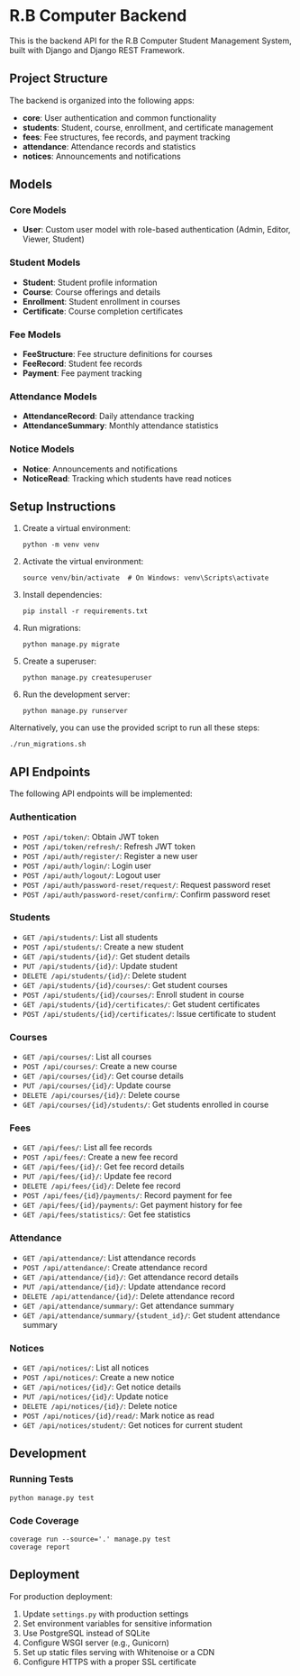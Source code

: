 # R.B Computer Backend

This is the backend API for the R.B Computer Student Management System, built with Django and Django REST Framework.

## Project Structure

The backend is organized into the following apps:

- **core**: User authentication and common functionality
- **students**: Student, course, enrollment, and certificate management
- **fees**: Fee structures, fee records, and payment tracking
- **attendance**: Attendance records and statistics
- **notices**: Announcements and notifications

## Models

### Core Models
- **User**: Custom user model with role-based authentication (Admin, Editor, Viewer, Student)

### Student Models
- **Student**: Student profile information
- **Course**: Course offerings and details
- **Enrollment**: Student enrollment in courses
- **Certificate**: Course completion certificates

### Fee Models
- **FeeStructure**: Fee structure definitions for courses
- **FeeRecord**: Student fee records
- **Payment**: Fee payment tracking

### Attendance Models
- **AttendanceRecord**: Daily attendance tracking
- **AttendanceSummary**: Monthly attendance statistics

### Notice Models
- **Notice**: Announcements and notifications
- **NoticeRead**: Tracking which students have read notices

## Setup Instructions

1. Create a virtual environment:
   ```
   python -m venv venv
   ```

2. Activate the virtual environment:
   ```
   source venv/bin/activate  # On Windows: venv\Scripts\activate
   ```

3. Install dependencies:
   ```
   pip install -r requirements.txt
   ```

4. Run migrations:
   ```
   python manage.py migrate
   ```

5. Create a superuser:
   ```
   python manage.py createsuperuser
   ```

6. Run the development server:
   ```
   python manage.py runserver
   ```

Alternatively, you can use the provided script to run all these steps:
```
./run_migrations.sh
```

## API Endpoints

The following API endpoints will be implemented:

### Authentication
- `POST /api/token/`: Obtain JWT token
- `POST /api/token/refresh/`: Refresh JWT token
- `POST /api/auth/register/`: Register a new user
- `POST /api/auth/login/`: Login user
- `POST /api/auth/logout/`: Logout user
- `POST /api/auth/password-reset/request/`: Request password reset
- `POST /api/auth/password-reset/confirm/`: Confirm password reset

### Students
- `GET /api/students/`: List all students
- `POST /api/students/`: Create a new student
- `GET /api/students/{id}/`: Get student details
- `PUT /api/students/{id}/`: Update student
- `DELETE /api/students/{id}/`: Delete student
- `GET /api/students/{id}/courses/`: Get student courses
- `POST /api/students/{id}/courses/`: Enroll student in course
- `GET /api/students/{id}/certificates/`: Get student certificates
- `POST /api/students/{id}/certificates/`: Issue certificate to student

### Courses
- `GET /api/courses/`: List all courses
- `POST /api/courses/`: Create a new course
- `GET /api/courses/{id}/`: Get course details
- `PUT /api/courses/{id}/`: Update course
- `DELETE /api/courses/{id}/`: Delete course
- `GET /api/courses/{id}/students/`: Get students enrolled in course

### Fees
- `GET /api/fees/`: List all fee records
- `POST /api/fees/`: Create a new fee record
- `GET /api/fees/{id}/`: Get fee record details
- `PUT /api/fees/{id}/`: Update fee record
- `DELETE /api/fees/{id}/`: Delete fee record
- `POST /api/fees/{id}/payments/`: Record payment for fee
- `GET /api/fees/{id}/payments/`: Get payment history for fee
- `GET /api/fees/statistics/`: Get fee statistics

### Attendance
- `GET /api/attendance/`: List attendance records
- `POST /api/attendance/`: Create attendance record
- `GET /api/attendance/{id}/`: Get attendance record details
- `PUT /api/attendance/{id}/`: Update attendance record
- `DELETE /api/attendance/{id}/`: Delete attendance record
- `GET /api/attendance/summary/`: Get attendance summary
- `GET /api/attendance/summary/{student_id}/`: Get student attendance summary

### Notices
- `GET /api/notices/`: List all notices
- `POST /api/notices/`: Create a new notice
- `GET /api/notices/{id}/`: Get notice details
- `PUT /api/notices/{id}/`: Update notice
- `DELETE /api/notices/{id}/`: Delete notice
- `POST /api/notices/{id}/read/`: Mark notice as read
- `GET /api/notices/student/`: Get notices for current student

## Development

### Running Tests
```
python manage.py test
```

### Code Coverage
```
coverage run --source='.' manage.py test
coverage report
```

## Deployment

For production deployment:

1. Update `settings.py` with production settings
2. Set environment variables for sensitive information
3. Use PostgreSQL instead of SQLite
4. Configure WSGI server (e.g., Gunicorn)
5. Set up static files serving with Whitenoise or a CDN
6. Configure HTTPS with a proper SSL certificate
